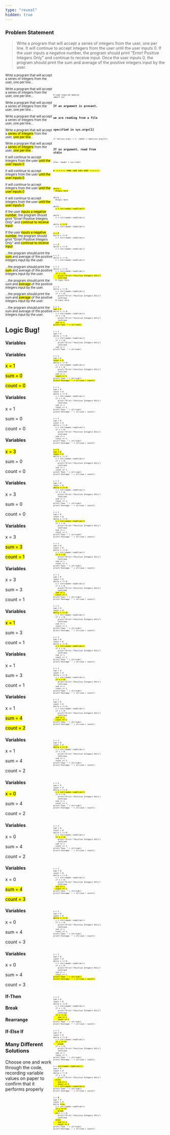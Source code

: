 ```yaml
---
type: "reveal"
hidden: true
---
```


<section>
  <h3>Problem Statement</h3>
  <blockquote class="stretch" style="text-align: left; font-size: .9em">Write a program that will accept a series of integers from the user, one per line. It will continue to accept integers from the user until the user inputs 0. If the user inputs a negative number, the program should print "Error! Positive Integers Only" and continue to receive input. Once the user inputs 0, the program should print the sum and average of the positive integers input by the user.</blockquote>
</section>
<section>
  <div style="float: right; width: 70%">
    <pre class="stretch"><code class="python">
    </code></pre>
  </div>
  <div style="width: 30%">
  <p style="font-size: .7em">Write a program that will accept a series of integers from the user, one per line...</p>
  </div>
</section>
<section>
  <div style="float: right; width: 70%">
    <pre class="stretch" style="font-size: .5em"><code class="python"># Load required modules
import sys

# If an argument is present,
# we are reading from a file
# specified in sys.argv[1]
if len(sys.argv) > 1:
  reader = open(sys.argv[1])

# If no argument, read from stdin
else:
  reader = sys.stdin

<mark># -=-=-=-=- MORE CODE GOES HERE -=-=-=-=-</mark>
</code></pre>
  </div>
  <div style="width: 30%">
  <p style="font-size: .7em">Write a program that will accept a series of integers from the user, one per line...</p>
  </div>
</section>
<section>
  <div style="float: right; width: 70%">
    <pre class="stretch" style="font-size: .5em"><code class="python">
</code></pre>
  </div>
  <div style="width: 30%">
  <p style="font-size: .7em">Write a program that will accept a series of integers from the user, one per line...</p>
  </div>
</section>
<section>
  <div style="float: right; width: 70%">
    <pre class="stretch" style="font-size: .5em"><code class="python"><mark>while :
  #logic here
</code></pre>
  </div>
  <div style="width: 30%">
  <p style="font-size: .7em">Write a program that will accept a series of integers from the user, one per line...</p>
  </div>
</section>
<section>
  <div style="float: right; width: 70%">
    <pre class="stretch" style="font-size: .5em"><code class="python">while :
  #logic here
</code></pre>
  </div>
  <div style="width: 30%">
  <p style="font-size: .7em">Write a program that will accept a <mark>series of integers</mark> from the user, <mark>one per line</mark>...</p>
  </div>
</section>
<section>
  <div style="float: right; width: 70%">
    <pre class="stretch" style="font-size: .5em"><code class="python">while :
  <mark>x = int(reader.readline())</mark>
</code></pre>
  </div>
  <div style="width: 30%">
  <p style="font-size: .7em">Write a program that will accept a <mark>series of integers</mark> from the user, <mark>one per line</mark>...</p>
  </div>
</section>
<section>
  <div style="float: right; width: 70%">
    <pre class="stretch" style="font-size: .5em"><code class="python">while :
  x = int(reader.readline())
</code></pre>
  </div>
  <div style="width: 30%">
  <p style="font-size: .7em">It will continue to accept integers from the user <mark>until the user inputs 0</mark></p>
  </div>
</section>
<section>
  <div style="float: right; width: 70%">
    <pre class="stretch" style="font-size: .5em"><code class="python">while <mark>x != 0</mark>:
  x = int(reader.readline())
</code></pre>
  </div>
  <div style="width: 30%">
  <p style="font-size: .7em">It will continue to accept integers from the user <mark>until the user inputs 0</mark></p>
  </div>
</section>
<section>
  <div style="float: right; width: 70%">
    <pre class="stretch" style="font-size: .5em"><code class="python"><mark>x = 0</mark>
while x != 0:
  x = int(reader.readline())
</code></pre>
  </div>
  <div style="width: 30%">
  <p style="font-size: .7em">It will continue to accept integers from the user <mark>until the user inputs 0</mark></p>
  </div>
</section>
<section>
  <div style="float: right; width: 70%">
    <pre class="stretch" style="font-size: .5em"><code class="python">x = <mark>1</mark>
while x != 0:
  x = int(reader.readline())
</code></pre>
  </div>
  <div style="width: 30%">
  <p style="font-size: .7em">It will continue to accept integers from the user <mark>until the user inputs 0</mark></p>
  </div>
</section>
<section>
  <div style="float: right; width: 70%">
    <pre class="stretch" style="font-size: .5em"><code class="python">x = 1
while x != 0:
  x = int(reader.readline())
</code></pre>
  </div>
  <div style="width: 30%">
  <p style="font-size: .7em">If the user <mark>inputs a negative number</mark>, the program should print "Error! Positive Integers Only" and <mark>continue to receive input</mark></p>
  </div>
</section>
<section>
  <div style="float: right; width: 70%">
    <pre class="stretch" style="font-size: .5em"><code class="python">x = 1
while x != 0:
  x = int(reader.readline())
  <mark>if x < 0:
    print("Error! Positive Integers Only")
    continue</mark>
  # logic here
</code></pre>
  </div>
  <div style="width: 30%">
  <p style="font-size: .7em">If the user <mark>inputs a negative number</mark>, the program should print "Error! Positive Integers Only" and <mark>continue to receive input</mark></p>
  </div>
</section>
<section>
  <div style="float: right; width: 70%">
    <pre class="stretch" style="font-size: .5em"><code class="python">x = 1
while x != 0:
  x = int(reader.readline())
  if x < 0:
    print("Error! Positive Integers Only")
    continue
  # logic here
</code></pre>
  </div>
  <div style="width: 30%">
  <p style="font-size: .7em">...the program should print the <mark>sum</mark> and average of the positive integers input by the user.</p>
  </div>
</section>
<section>
  <div style="float: right; width: 70%">
    <pre class="stretch" style="font-size: .5em"><code class="python">x = 1
<mark>sum = 0</mark>
while x != 0:
  x = int(reader.readline())
  if x < 0:
    print("Error! Positive Integers Only")
    continue
  <mark>sum += x</mark>
<mark>print("Sum: " + str(sum))</mark>
</code></pre>
  </div>
  <div style="width: 30%">
  <p style="font-size: .7em">...the program should print the <mark>sum</mark> and average of the positive integers input by the user.</p>
  </div>
</section>
<section>
  <div style="float: right; width: 70%">
    <pre class="stretch" style="font-size: .5em"><code class="python">x = 1
sum = 0
while x != 0:
  x = int(reader.readline())
  if x < 0:
    print("Error! Positive Integers Only")
    continue
  sum += x
print("Sum: " + str(sum))
</code></pre>
  </div>
  <div style="width: 30%">
  <p style="font-size: .7em">...the program should print the sum and <mark>average</mark> of the positive integers input by the user.</p>
  </div>
</section>
<section>
  <div style="float: right; width: 70%">
    <pre class="stretch" style="font-size: .5em"><code class="python">x = 1
sum = 0
<mark>count = 0</mark>
while x != 0:
  x = int(reader.readline())
  if x < 0:
    print("Error! Positive Integers Only")
    continue
  sum += x
  <mark>count += 1</mark>
print("Sum: " + str(sum))
<mark>print("Average: " + str(sum / count))</mark>
</code></pre>
  </div>
  <div style="width: 30%">
  <p style="font-size: .7em">...the program should print the sum and <mark>average</mark> of the positive integers input by the user.</p>
  </div>
</section>
<section>
  <div style="float: right; width: 70%">
    <pre class="stretch" style="font-size: .5em"><code class="python">x = 1
sum = 0
count = 0
while x != 0:
  x = int(reader.readline())
  if x < 0:
    print("Error! Positive Integers Only")
    continue
  sum += x
  count += 1
print("Sum: " + str(sum))
print("Average: " + str(sum / count))
</code></pre>
  </div>
  <div style="width: 30%">
  <p style="font-size: .7em">...the program should print the sum and average of the positive integers input by the user.</p>
  </div>
</section>
<section>
  <h1>Logic Bug!</h1>
</section>







<section>
  <div style="float: right; width: 70%">
    <pre class="stretch" style="font-size: .5em"><code class="python">x = 1
sum = 0
count = 0
while x != 0:
  x = int(reader.readline())
  if x < 0:
    print("Error! Positive Integers Only")
    continue
  sum += x
  count += 1
print("Sum: " + str(sum))
print("Average: " + str(sum / count))
</code></pre>
  </div>
  <div style="width: 30%">
   <h4>Variables</h4>
  </div>
</section>
<section>
  <div style="float: right; width: 70%">
    <pre class="stretch" style="font-size: .5em"><code class="python"><mark>x = 1
sum = 0
count = 0</mark>
while x != 0:
  x = int(reader.readline())
  if x < 0:
    print("Error! Positive Integers Only")
    continue
  sum += x
  count += 1
print("Sum: " + str(sum))
print("Average: " + str(sum / count))
</code></pre>
  </div>
  <div style="width: 30%">
   <h4>Variables</h4>
   <p><mark>x = 1</mark></p>
   <p><mark>sum = 0</mark></p>
   <p><mark>count = 0</mark></p>
  </div>
</section>
<section>
  <div style="float: right; width: 70%">
    <pre class="stretch" style="font-size: .5em"><code class="python">x = 1
sum = 0
count = 0
<mark>while x != 0:</mark>
  x = int(reader.readline())
  if x < 0:
    print("Error! Positive Integers Only")
    continue
  sum += x
  count += 1
print("Sum: " + str(sum))
print("Average: " + str(sum / count))
</code></pre>
  </div>
  <div style="width: 30%">
   <h4>Variables</h4>
   <p>x = 1</p>
   <p>sum = 0</p>
   <p>count = 0</p>
  </div>
</section>
<section>
  <div style="float: right; width: 70%">
    <pre class="stretch" style="font-size: .5em"><code class="python">x = 1
sum = 0
count = 0
while x != 0:
  <mark>x = int(reader.readline())</mark>
  if x < 0:
    print("Error! Positive Integers Only")
    continue
  sum += x
  count += 1
print("Sum: " + str(sum))
print("Average: " + str(sum / count))
</code></pre>
  </div>
  <div style="width: 30%">
   <h4>Variables</h4>
   <p><mark>x = 3</mark></p>
   <p>sum = 0</p>
   <p>count = 0</p>
  </div>
</section>
<section>
  <div style="float: right; width: 70%">
    <pre class="stretch" style="font-size: .5em"><code class="python">x = 1
sum = 0
count = 0
while x != 0:
  x = int(reader.readline())
  <mark>if x < 0:</mark>
    print("Error! Positive Integers Only")
    continue
  sum += x
  count += 1
print("Sum: " + str(sum))
print("Average: " + str(sum / count))
</code></pre>
  </div>
  <div style="width: 30%">
   <h4>Variables</h4>
   <p>x = 3</p>
   <p>sum = 0</p>
   <p>count = 0</p>
  </div>
</section>
<section>
  <div style="float: right; width: 70%">
    <pre class="stretch" style="font-size: .5em"><code class="python">x = 1
sum = 0
count = 0
while x != 0:
  x = int(reader.readline())
  if x < 0:
    print("Error! Positive Integers Only")
    continue
  <mark>sum += x
  count += 1</mark>
print("Sum: " + str(sum))
print("Average: " + str(sum / count))
</code></pre>
  </div>
  <div style="width: 30%">
   <h4>Variables</h4>
   <p>x = 3</p>
   <p><mark>sum = 3</mark></p>
   <p><mark>count = 1<mark></p>
  </div>
</section>








<section>
  <div style="float: right; width: 70%">
    <pre class="stretch" style="font-size: .5em"><code class="python">x = 1
sum = 0
count = 0
<mark>while x != 0:</mark>
  x = int(reader.readline())
  if x < 0:
    print("Error! Positive Integers Only")
    continue
  sum += x
  count += 1
print("Sum: " + str(sum))
print("Average: " + str(sum / count))
</code></pre>
  </div>
  <div style="width: 30%">
   <h4>Variables</h4>
   <p>x = 3</p>
   <p>sum = 3</p>
   <p>count = 1</p>
  </div>
</section>
<section>
  <div style="float: right; width: 70%">
    <pre class="stretch" style="font-size: .5em"><code class="python">x = 1
sum = 0
count = 0
while x != 0:
  <mark>x = int(reader.readline())</mark>
  if x < 0:
    print("Error! Positive Integers Only")
    continue
  sum += x
  count += 1
print("Sum: " + str(sum))
print("Average: " + str(sum / count))
</code></pre>
  </div>
  <div style="width: 30%">
   <h4>Variables</h4>
   <p><mark>x = 1</mark></p>
   <p>sum = 3</p>
   <p>count = 1</p>
  </div>
</section>
<section>
  <div style="float: right; width: 70%">
    <pre class="stretch" style="font-size: .5em"><code class="python">x = 1
sum = 0
count = 0
while x != 0:
  x = int(reader.readline())
  <mark>if x < 0:</mark>
    print("Error! Positive Integers Only")
    continue
  sum += x
  count += 1
print("Sum: " + str(sum))
print("Average: " + str(sum / count))
</code></pre>
  </div>
  <div style="width: 30%">
   <h4>Variables</h4>
   <p>x = 1</p>
   <p>sum = 3</p>
   <p>count = 1</p>
  </div>
</section>
<section>
  <div style="float: right; width: 70%">
    <pre class="stretch" style="font-size: .5em"><code class="python">x = 1
sum = 0
count = 0
while x != 0:
  x = int(reader.readline())
  if x < 0:
    print("Error! Positive Integers Only")
    continue
  <mark>sum += x
  count += 1</mark>
print("Sum: " + str(sum))
print("Average: " + str(sum / count))
</code></pre>
  </div>
  <div style="width: 30%">
   <h4>Variables</h4>
   <p>x = 1</p>
   <p><mark>sum = 4</mark></p>
   <p><mark>count = 2<mark></p>
  </div>
</section>









<section>
  <div style="float: right; width: 70%">
    <pre class="stretch" style="font-size: .5em"><code class="python">x = 1
sum = 0
count = 0
<mark>while x != 0:</mark>
  x = int(reader.readline())
  if x < 0:
    print("Error! Positive Integers Only")
    continue
  sum += x
  count += 1
print("Sum: " + str(sum))
print("Average: " + str(sum / count))
</code></pre>
  </div>
  <div style="width: 30%">
   <h4>Variables</h4>
   <p>x = 1</p>
   <p>sum = 4</p>
   <p>count = 2</p>
  </div>
</section>
<section>
  <div style="float: right; width: 70%">
    <pre class="stretch" style="font-size: .5em"><code class="python">x = 1
sum = 0
count = 0
while x != 0:
  <mark>x = int(reader.readline())</mark>
  if x < 0:
    print("Error! Positive Integers Only")
    continue
  sum += x
  count += 1
print("Sum: " + str(sum))
print("Average: " + str(sum / count))
</code></pre>
  </div>
  <div style="width: 30%">
   <h4>Variables</h4>
   <p><mark>x = 0</mark></p>
   <p>sum = 4</p>
   <p>count = 2</p>
  </div>
</section>
<section>
  <div style="float: right; width: 70%">
    <pre class="stretch" style="font-size: .5em"><code class="python">x = 1
sum = 0
count = 0
while x != 0:
  x = int(reader.readline())
  <mark>if x < 0:</mark>
    print("Error! Positive Integers Only")
    continue
  sum += x
  count += 1
print("Sum: " + str(sum))
print("Average: " + str(sum / count))
</code></pre>
  </div>
  <div style="width: 30%">
   <h4>Variables</h4>
   <p>x = 0</p>
   <p>sum = 4</p>
   <p>count = 2</p>
  </div>
</section>
<section>
  <div style="float: right; width: 70%">
    <pre class="stretch" style="font-size: .5em"><code class="python">x = 1
sum = 0
count = 0
while x != 0:
  x = int(reader.readline())
  if x < 0:
    print("Error! Positive Integers Only")
    continue
  <mark>sum += x
  count += 1</mark>
print("Sum: " + str(sum))
print("Average: " + str(sum / count))
</code></pre>
  </div>
  <div style="width: 30%">
   <h4>Variables</h4>
   <p>x = 0</p>
   <p><mark>sum = 4</mark></p>
   <p><mark>count = 3<mark></p>
  </div>
</section>







<section>
  <div style="float: right; width: 70%">
    <pre class="stretch" style="font-size: .5em"><code class="python">x = 1
sum = 0
count = 0
<mark>while x != 0:</mark>
  x = int(reader.readline())
  if x < 0:
    print("Error! Positive Integers Only")
    continue
  sum += x
  count += 1
print("Sum: " + str(sum))
print("Average: " + str(sum / count))
</code></pre>
  </div>
  <div style="width: 30%">
   <h4>Variables</h4>
   <p>x = 0</p>
   <p>sum = 4</p>
   <p>count = 3</p>
  </div>
</section>






<section>
  <div style="float: right; width: 70%">
    <pre class="stretch" style="font-size: .5em"><code class="python">x = 1
sum = 0
count = 0
while x != 0:
  x = int(reader.readline())
  if x < 0:
    print("Error! Positive Integers Only")
    continue
  sum += x
  count += 1
<mark>print("Sum: " + str(sum))
print("Average: " + str(sum / count))</mark>
</code></pre>
  </div>
  <div style="width: 30%">
   <h4>Variables</h4>
   <p>x = 0</p>
   <p>sum = 4</p>
   <p>count = 3</p>
  </div>
</section>

<section>
  <div style="float: right; width: 70%">
    <pre class="stretch" style="font-size: .5em"><code class="python">x = 1
sum = 0
count = 0
while x != 0:
  x = int(reader.readline())
  if x < 0:
    print("Error! Positive Integers Only")
    continue
  <mark>if x != 0:
    sum += x
    count += 1</mark>
print("Sum: " + str(sum))
print("Average: " + str(sum / count))
</code></pre>
  </div>
  <div style="width: 30%">
   <h4>If-Then</h4>
  </div>
</section>

<section>
  <div style="float: right; width: 70%">
    <pre class="stretch" style="font-size: .5em"><code class="python">x = 1
sum = 0
count = 0
while x != 0:
  x = int(reader.readline())
  <mark>if x == 0:
    break</mark>
  if x < 0:
    print("Error! Positive Integers Only")
    continue
  sum += x
  count += 1
print("Sum: " + str(sum))
print("Average: " + str(sum / count))
</code></pre>
  </div>
  <div style="width: 30%">
   <h4>Break</h4>
  </div>
</section>
<section>
  <div style="float: right; width: 70%">
    <pre class="stretch" style="font-size: .5em"><code class="python">x = <mark>int(reader.readline())</mark>;
sum = 0
count = 0
while x != 0:
  if x < 0:
    print("Error! Positive Integers Only")<mark>
  else:
    sum += x
    count += 1
  x = int(reader.readline())</mark>
print("Sum: " + str(sum))
print("Average: " + str(sum / count))
</code></pre>
  </div>
  <div style="width: 30%">
   <h4>Rearrange</h4>
  </div>
</section>
<section>
  <div style="float: right; width: 70%">
    <pre class="stretch" style="font-size: .5em"><code class="python">x = <mark>0</mark>
sum = 0
count = 0
while <mark>true</mark>:
  x = int(reader.readline())
  <mark>if x == 0:
    break
  el</mark>if x < 0:
    print("Error! Positive Integers Only")
    continue
  <mark>else:
    sum += x
    count += 1</mark>
print("Sum: " + str(sum))
print("Average: " + str(sum / count))
</code></pre>
  </div>
  <div style="width: 30%">
   <h4>If-Else If</h4>
  </div>
</section>
<section>
  <h3>Many Different Solutions</h3>
  <p>Choose one and work through the code, recording variable values on paper to confirm that it performs properly</p>
</section>
